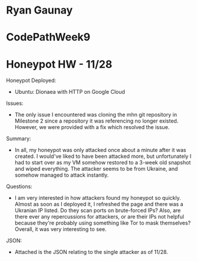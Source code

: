 # Ryan Gaunay
# CodePathWeek9
# Honeypot HW - 11/28

Honeypot Deployed: 
- Ubuntu: Dionaea with HTTP on Google Cloud

Issues:
- The only issue I encountered was cloning the mhn git repository in Milestone 2
  since a repository it was referencing no longer existed.  However, we were provided
  with a fix which resolved the issue.

Summary:
- In all, my honeypot was only attacked once about a minute after it was created.
  I would've liked to have been attacked more, but unfortunately I had to start over 
  as my VM somehow restored to a 3-week old snapshot and wiped everything. The
  attacker seems to be from Ukraine, and somehow managed to attack instantly.

Questions:
- I am very interested in how attackers found my honeypot so quickly. Almost as soon
  as I deployed it, I refreshed the page and there was a Ukranian IP listed. Do they
  scan ports on brute-forced IPs? Also, are there ever any repercussions for attackers, 
  or are their IPs not helpful because they're probably using something like Tor to 
  mask  themselves? Overall, it was very interesting to see.

JSON:
- Attached is the JSON relating to the single attacker as of 11/28.